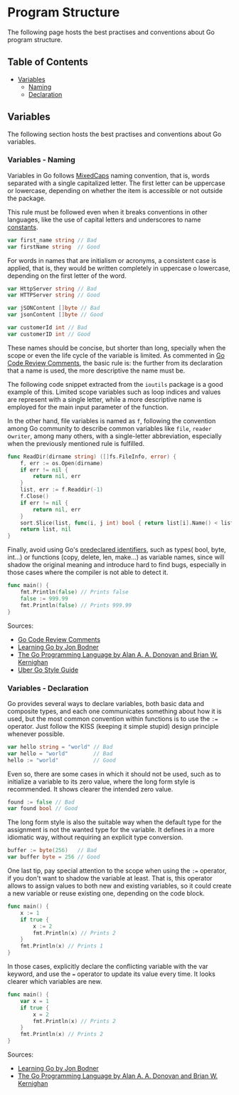 # Program Structure

The following page hosts the best practises and conventions about Go program structure.

## Table of Contents

- [Variables](program-structure.md#variables)
    - [Naming](program-structure.md#variables---naming)
    - [Declaration](program-structure.md#variables---declaration)

## Variables

The following section hosts the best practises and conventions about Go variables.

### Variables - Naming

Variables in Go follows [MixedCaps](https://go.dev/doc/effective_go#mixed-caps) naming convention, that is, words
separated with a single capitalized letter. The first letter can be uppercase or lowercase, depending on whether the
item is accessible or not outside the package.

This rule must be followed even when it breaks conventions in other languages, like the use of capital letters and
underscores to name [constants](basic-data-types.md#constants---naming).

```go
var first_name string // Bad
var firstName string  // Good
```

For words in names that are initialism or acronyms, a consistent case is applied, that is, they would be written
completely in uppercase o lowercase, depending on the first letter of the word.

```go
var HttpServer string // Bad
var HTTPServer string // Good

var jSONContent []byte // Bad
var jsonContent []byte // Good

var customerId int // Bad
var customerID int // Good
```

These names should be concise, but shorter than long, specially when the scope or even the life cycle of the variable is
limited. As commented in [Go Code Review Comments](https://github.com/golang/go/wiki/CodeReviewComments#initialisms),
the basic rule is: the further from its declaration that a name is used, the more descriptive the name must be.

The following code snippet extracted from the ```ioutils``` package is a good example of this. Limited scope variables
such as loop indices and values are represent with a single letter, while a more descriptive name is employed for the
main input parameter of the function.

In the other hand, file variables is named as ```f```, following the convention among Go community to describe common
variables like ```file```, ```reader``` o```writer```, among many others, with a single-letter abbreviation, especially
when the previously mentioned rule is fulfilled.

```go
func ReadDir(dirname string) ([]fs.FileInfo, error) {
	f, err := os.Open(dirname)
	if err != nil {
		return nil, err
	}
	list, err := f.Readdir(-1)
	f.Close()
	if err != nil {
		return nil, err
	}
	sort.Slice(list, func(i, j int) bool { return list[i].Name() < list[j].Name() })
	return list, nil
}

```

Finally, avoid using Go's [predeclared identifiers](https://go.dev/ref/spec#Predeclared_identifiers), such as types(
bool, byte, int...) or functions (copy, delete, len, make...) as variable names, since will shadow the original meaning
and introduce hard to find bugs, especially in those cases where the compiler is not able to detect it.

```go
func main() {
	fmt.Println(false) // Prints false
	false := 999.99
	fmt.Println(false) // Prints 999.99
}
```

Sources:

- [Go Code Review Comments](https://github.com/golang/go/wiki/CodeReviewComments#initialisms)
- [Learning Go by Jon Bodner](https://www.oreilly.com/library/view/learning-go/9781492077206/)
- [The Go Programming Language by Alan A. A. Donovan and Brian W. Kernighan](https://www.gopl.io)
- [Uber Go Style Guide](https://github.com/uber-go/guide/blob/master/style.md#avoid-using-built-in-names)

### Variables - Declaration

Go provides several ways to declare variables, both basic data and composite types, and each one communicates something
about how it is used, but the most common convention within functions is to use the ```:=``` operator. Just follow the
KISS (keeping it simple stupid) design principle whenever possible.

```go
var hello string = "world" // Bad
var hello = "world"        // Bad
hello := "world"           // Good
```

Even so, there are some cases in which it should not be used, such as to initialize a variable to its zero value, where
the long form style is recommended. It shows clearer the intended zero value.

```go
found := false // Bad
var found bool // Good
```

The long form style is also the suitable way when the default type for the assignment is not the wanted type for the
variable. It defines in a more idiomatic way, without requiring an explicit type conversion.

```go
buffer := byte(256)   // Bad
var buffer byte = 256 // Good
```

One last tip, pay special attention to the scope when using the ```:=``` operator, if you don't want to shadow the
variable at least. That is, this operator allows to assign values to both new and existing variables, so it could create
a new variable or reuse existing one, depending on the code block.

```go
func main() {
	x := 1
	if true {
		x := 2
		fmt.Println(x) // Prints 2
	}
	fmt.Println(x) // Prints 1
}
```

In those cases, explicitly declare the conflicting variable with the var keyword, and use the ```=``` operator to update
its value every time. It looks clearer which variables are new.

```go
func main() {
	var x = 1
	if true {
		x = 2
		fmt.Println(x) // Prints 2
	}
	fmt.Println(x) // Prints 2
}
```

Sources:

- [Learning Go by Jon Bodner](https://www.oreilly.com/library/view/learning-go/9781492077206/)
- [The Go Programming Language by Alan A. A. Donovan and Brian W. Kernighan](https://www.gopl.io)